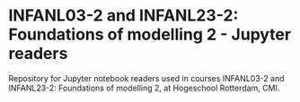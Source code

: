 # INFANL03-2 and INFANL23-2: Foundations of modelling 2 - Jupyter readers

Repository for Jupyter notebook readers used in courses INFANL03-2 and INFANL23-2: Foundations of modelling 2, at Hogeschool Rotterdam, CMI.
